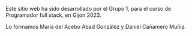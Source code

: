 Este sitio web ha sido desarrollado por el Grupo 1, para el curso de Programador full stack, en Gijon 2023.

Lo formamos María del Acebo Abad González y Daniel Cañamero Muñiz.
